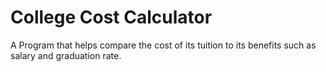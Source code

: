 # College Cost Calculator
A Program that helps compare the cost of its tuition to its benefits such as salary and graduation rate. 


